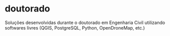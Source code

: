 # doutorado
Soluções desenvolvidas durante o doutorado em Engenharia Civil utilizando softwares livres (QGIS, PostgreSQL, Python, OpenDroneMap, etc.)
